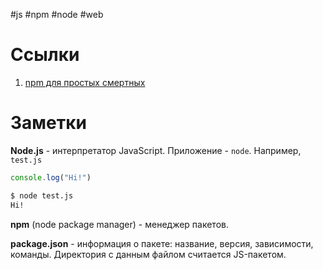 #js #npm #node #web

# Ссылки

1. [npm для простых смертных](https://habr.com/ru/articles/243335/)

# Заметки

**Node.js** - интерпретатор JavaScript. Приложение - `node`. Например, `test.js`

```javascript
console.log("Hi!")
```

```bash
$ node test.js
Hi!
```

**npm** (node package manager) - менеджер пакетов.

**package.json** - информация о пакете: название, версия, зависимости, команды. Директория с данным
файлом считается JS-пакетом.
